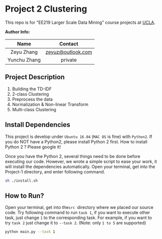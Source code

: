 # Project 2 Clustering

This repo is for "EE219 Larger Scale Data Mining" course projects at [UCLA](http://www.ucla.edu).



**Author Info:**

|     Name     |      Contact      |
| :----------: | :---------------: |
|  Zeyu Zhang  | zeyuz@outlook.com |
| Yunchu Zhang |      private      |



## Project Description

1. Building the TD-IDF
2. 2-class Clustering
3. Preprocess the data
4. Normalization & Non-linear Transform
5. Multi-class Clustering



## Install Dependencies

This project is develop under `Ubuntu 16.04`  (`MAC OS` is fine) with `Python2`. If you do NOT have a Python2, please install Python 2 first. How to install Python 2 ? Please google it! 



Once you have the Python 2, several things need to be done before executing our code. However, we wrote a simple script to ease your work, it will install the dependencies automatically. Open your terminal, get into the Project-1 directory, and enter following command.

```bash
sh ./install.sh
```



## How to Run?

Open your terminal, get into the`src `directory where we placed our source code. Try following command to run `task 1`, if you want to execute other task, just change `1` to the corresponding task. For example, if you want to try `task 2` just change it to `--task 2`. (Note: only `1 to 5`  are supported)

```bash
python main.py --task 1
```

